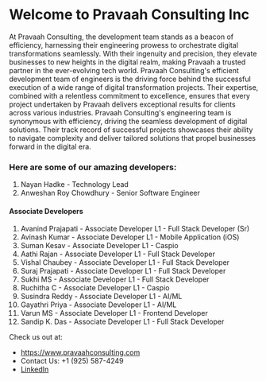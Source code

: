 # Welcome to Pravaah Consulting Inc

At Pravaah Consulting, the development team stands as a beacon of efficiency, harnessing their engineering prowess to orchestrate digital transformations seamlessly. With their ingenuity and precision, they elevate businesses to new heights in the digital realm, making Pravaah a trusted partner in the ever-evolving tech world. Pravaah Consulting's efficient development team of engineers is the driving force behind the successful execution of a wide range of digital transformation projects. Their expertise, combined with a relentless commitment to excellence, ensures that every project undertaken by Pravaah delivers exceptional results for clients across various industries. Pravaah Consulting's engineering team is synonymous with efficiency, driving the seamless development of digital solutions. Their track record of successful projects showcases their ability to navigate complexity and deliver tailored solutions that propel businesses forward in the digital era.

### Here are some of our amazing developers:

1. Nayan Hadke - Technology Lead
2. Anweshan Roy Chowdhury - Senior Software Engineer

#### Associate Developers

1. Avanind Prajapati - Associate Developer L1 - Full Stack Developer (Sr)
2. Avinash Kumar - Associate Developer L1 - Mobile Application (iOS)
3. Suman Kesav - Associate Developer L1 - Caspio
4. Aathi Rajan - Associate Developer L1 - Full Stack Developer
7. Vishal Chaubey - Associate Developer L1 - Full Stack Developer
4. Suraj Prajapati - Associate Developer L1 - Full Stack Developer
5. Sukhi MS - Associate Developer L1 - Full Stack Developer
6. Ruchitha C - Associate Developer L1 - Caspio
7. Susindra Reddy - Associate Developer L1 - AI/ML
8. Gayathri Priya - Associate Developer L1 - AI/ML
9. Varun MS - Associate Developer L1 - Frontend Developer
10. Sandip K. Das - Associate Developer L1 - Full Stack Developer




Check us out at:

- https://www.pravaahconsulting.com
- Contact Us: +1 (925) 587-4249
- [LinkedIn](https://in.linkedin.com/company/pravaahconsulting)


